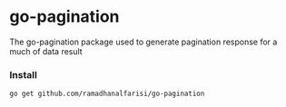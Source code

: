 # go-pagination
The go-pagination package used to generate pagination response for a much of data result

### Install
`go get github.com/ramadhanalfarisi/go-pagination`
